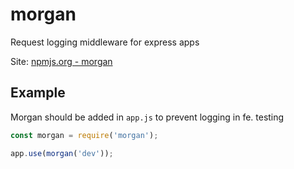 morgan
====================

Request logging middleware for express apps

Site: [npmjs.org - morgan](https://www.npmjs.com/package/morgan)



## Example

Morgan should be added in `app.js` to prevent logging in fe. testing

```javascript
const morgan = require('morgan');

app.use(morgan('dev'));
```
